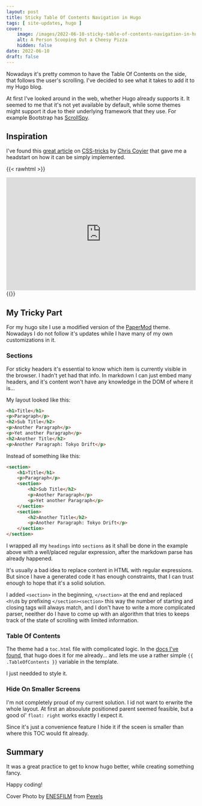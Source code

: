 ```yaml
---
layout: post
title: Sticky Table Of Contents Navigation in Hugo
tags: [ site-updates, hugo ]
cover: 
    image: /images/2022-06-10-sticky-table-of-contents-navigation-in-hugo/cover.jpg
    alt: A Person Scooping Out a Cheesy Pizza
    hidden: false
date: 2022-06-10
draft: false
---
```


Nowadays it's pretty common to have the Table Of Contents on the side, that follows the user's scrolling. I've decided to see what it takes to add it to my Hugo blog.

<!--more-->

At first I've looked around in the web, whether Hugo already supports it.
It seemed to me that it's not yet available by default, while some themes might support it due to their underlying framework that they use. 
For example Bootstrap has [ScrollSpy](https://getbootstrap.com/docs/4.5/components/scrollspy/).

## Inspiration

I've found this [great article](https://css-tricks.com/sticky-table-of-contents-with-scrolling-active-states/) on [CSS-tricks](https://css-tricks.com/) by [Chris Coyier](https://twitter.com/chriscoyier) that gave me a headstart on how it can be simply implemented.

{{< rawhtml >}}
<iframe height="300" style="width: 100%;" scrolling="no" title="Smooth Scrolling Sticky ScrollSpy Navigation" src="https://codepen.io/budavariam/embed/XWZyVbQ?default-tab=html%2Cresult" frameborder="no" loading="lazy" allowtransparency="true" allowfullscreen="true">
  See the Pen <a href="https://codepen.io/budavariam/pen/XWZyVbQ">
  Smooth Scrolling Sticky ScrollSpy Navigation</a> by Mátyás Budavári (<a href="https://codepen.io/budavariam">@budavariam</a>)
  on <a href="https://codepen.io">CodePen</a>.
</iframe>
{{</ rawhtml >}}

## My Tricky Part

For my hugo site I use a modified version of the [PaperMod](https://adityatelange.github.io/hugo-PaperMod/) theme.
Nowadays I do not follow it's updates while I have many of my own customizations in it.

### Sections

For sticky headers it's essential to know which item is currently visible in the browser.
I hadn't yet had that info. In markdown I can just embed many headers, and it's content won't have any knowledge in the DOM of where it is...

My layout looked like this:

```html
<h1>Title</h1>
<p>Paragraph</p>
<h2>Sub Title</h2>
<p>Another Paragraph</p>
<p>Yet another Paragraph</p>
<h2>Another Title</h2>
<p>Another Paragraph: Tokyo Drift</p>
```

Instead of something like this:

```html
<section>
    <h1>Title</h1>
    <p>Paragraph</p>
    <section>
        <h2>Sub Title</h2>
        <p>Another Paragraph</p>
        <p>Yet another Paragraph</p>
    </section>
    <section>
        <h2>Another Title</h2>
        <p>Another Paragraph: Tokyo Drift</p>
    </section>
</section>
```

I wrapped all my `headings` into `sections` as it shall be done in the example above with a well/placed regular expression, after the markdown parse has already happened.

It's usually a bad idea to replace content in HTML with regular expressions. But since I have a generated code it has enough constraints, that I can trust enough to hope that it's a solid solution.

I added `<section>` in the beginning, `</section>` at the end and replaced `<h\d`s by prefixing `</section><section>` this way the number of starting and closing tags will always match, and I don't have to write a more complicated parser, neeither do I have to come up with an algorithm that tries to keeps track of the state of scrolling with limited information.

### Table Of Contents

The theme had a `toc.html` file with complicated logic.
In the [docs I've found](https://gohugo.io/content-management/toc/), that hugo does it for me already... and lets me use a rather simple `{{ .TableOfContents }}` variable in the template.

I just needded to style it.

### Hide On Smaller Screens

I'm not completely proud of my current solution.
I id not want to erwrite the whole layout. At first an absoulute positioned parent seemed feasible, but a good ol' `float: right` works exactly I expect it.

Since it's just a convenience feature I hide it if the sceen is smaller than where this TOC would fit already.

## Summary

It was a great practice to get to know hugo better, while creating something fancy.

Happy coding!

Cover Photo by [ENESFILM](https://www.pexels.com/@enesfilm/) from [Pexels](https://www.pexels.com/photo/a-person-scooping-out-a-cheesy-pizza-9513587/)